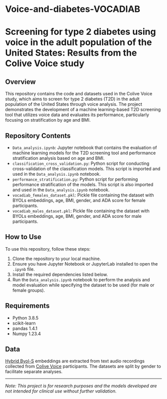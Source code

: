 # Voice-and-diabetes-VOCADIAB
# Screening for type 2 diabetes using voice in the adult population of the United States: Results from the Colive Voice study

## Overview
This repository contains the code and datasets used in the Colive Voice study, which aims to screen for type 2 diabetes (T2D) in the adult population of the United States through voice analysis. The project demonstrates the development of a machine learning-based T2D screening tool that utilizes voice data and evaluates its performance, particularly focusing on stratification by age and BMI.

## Repository Contents
- `Data_analysis.ipynb`: Jupyter notebook that contains the evaluation of machine learning models for the T2D screening tool and performance stratification analysis based on age and BMI.
- `classification_cross_validation.py`: Python script for conducting cross-validation of the classification models. This script is imported and used in the `Data_analysis.ipynb` notebook.
- `performance_stratification.py`: Python script for performing performance stratification of the models. This script is also imported and used in the `Data_analysis.ipynb` notebook.
- `vocadiab_females_dataset.pkl`: Pickle file containing the dataset with BYOLs embeddings, age, BMI, gender, and ADA score for female participants.
- `vocadiab_males_dataset.pkl`: Pickle file containing the dataset with BYOLs embeddings, age, BMI, gender, and ADA score for male participants.

## How to Use
To use this repository, follow these steps:
1. Clone the repository to your local machine.
2. Ensure you have Jupyter Notebook or JupyterLab installed to open the `.ipynb` file.
3. Install the required dependencies listed below.
4. Run the `Data_analysis.ipynb` notebook to perform the analysis and model evaluation while specifying the dataset to be used (for male or female groups).

## Requirements
- Python 3.8.5
- scikit-learn
- pandas 1.4.1
- Numpy 1.23.4

## Data
[Hybrid Byol-S](https://arxiv.org/abs/2203.16637) embeddings are extracted from text audio recordings collected from [Colive Voice](https://www.colivevoice.org/) participants.
The datasets are split by gender to facilitate separate analyses.


---

*Note: This project is for research purposes and the models developed are not intended for clinical use without further validation.*
